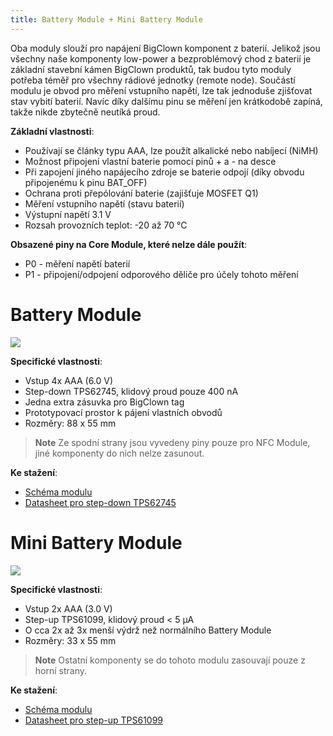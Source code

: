 ```yaml
---
title: Battery Module + Mini Battery Module
---
```


Oba moduly slouží pro napájení BigClown komponent z baterií. Jelikož jsou všechny naše komponenty low-power a bezproblémový chod z baterií je základní stavební kámen BigClown produktů, tak budou tyto moduly potřeba téměř pro všechny rádiové jednotky (remote node). Součástí modulu je obvod pro měření vstupního napětí, lze tak jednoduše zjišťovat stav vybití baterií. Navíc díky dalšímu pinu se měření jen krátkodobě zapíná, takže nikde zbytečně neutíká proud.

**Základní vlastnosti**:
- Používají se články typu AAA, lze použít alkalické nebo nabíjecí (NiMH)
- Možnost připojení vlastní baterie pomocí pinů + a - na desce
- Při zapojení jiného napájecího zdroje se baterie odpojí (díky obvodu připojenému k pinu BAT_OFF)
- Ochrana proti přepólování baterie (zajišťuje MOSFET Q1)
- Měření vstupního napětí (stavu baterií)
- Výstupní napětí 3.1 V
- Rozsah provozních teplot: -20 až 70 °C

**Obsazené piny na Core Module, které nelze dále použít**:
- P0 - měření napětí baterií
- P1 - připojení/odpojení odporového děliče pro účely tohoto měření

# Battery Module

![](battery-module.png)

**Specifické vlastnosti**:
- Vstup 4x AAA (6.0 V)
- Step-down TPS62745, klidový proud pouze 400 nA
- Jedna extra zásuvka pro BigClown tag
- Prototypovací prostor k pájení vlastních obvodů
- Rozměry: 88 x 55 mm

> **Note**
Ze spodní strany jsou vyvedeny piny pouze pro NFC Module, jiné komponenty do nich nelze zasunout.

**Ke stažení**:
- <a href="files/modules/bc-module-battery-rev-1-3-sch.pdf" target="_blank">Schéma modulu</a>
- <a href="files/modules/tps62745.pdf" target="_blank">Datasheet pro step-down TPS62745</a>

# Mini Battery Module

![](mini-battery-module.png)

**Specifické vlastnosti**:
- Vstup 2x AAA (3.0 V)
- Step-up TPS61099, klidový proud < 5 μA
- O cca 2x až 3x menší výdrž než normálního Battery Module
- Rozměry: 33 x 55 mm

> **Note**
Ostatní komponenty se do tohoto modulu zasouvají pouze z horní strany.

**Ke stažení**:
- <a href="files/modules/bc-module-battery-mini-rev-1-1-sch.pdf" target="_blank">Schéma modulu</a>
- <a href="files/modules/tps61099.pdf" target="_blank">Datasheet pro step-up TPS61099</a>
